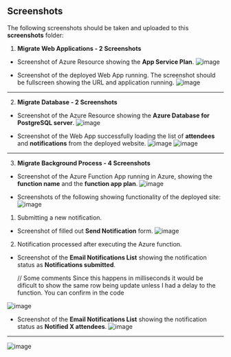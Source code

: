 ## Screenshots

The following screenshots should be taken and uploaded to this **screenshots** folder:

1. **Migrate Web Applications - 2 Screenshots**
- Screenshot of Azure Resource showing the **App Service Plan**.
![image](https://raw.githubusercontent.com/Bayurzx/az_mig_proj/master/screenhots/app_plan_resource.jpg)

- Screenshot of the deployed Web App running. The screenshot should be fullscreen showing the URL and application running.
![image](https://raw.githubusercontent.com/Bayurzx/az_mig_proj/master/screenhots/deployed_web_app_running.jpg)

---     
2. **Migrate Database - 2 Screenshots**
- Screenshot of the Azure Resource showing the **Azure Database for PostgreSQL server**.
![image](https://raw.githubusercontent.com/Bayurzx/az_mig_proj/master/screenhots/pg_server.jpg)

- Screenshot of the Web App successfully loading the list of **attendees** and **notifications** from the deployed website.
![image](https://raw.githubusercontent.com/Bayurzx/az_mig_proj/master/screenhots/list_of_attendees.jpg)
![image](https://raw.githubusercontent.com/Bayurzx/az_mig_proj/master/screenhots/notified_x_attendees.jpg)

---
3. **Migrate Background Process - 4 Screenshots**
- Screenshot of the Azure Function App running in Azure, showing the **function name** and the **function app plan**.
![image](https://raw.githubusercontent.com/Bayurzx/az_mig_proj/master/screenhots/func_name_and_app_plan.jpg)

- Screenshots of the following showing functionality of the deployed site:
![image](https://raw.githubusercontent.com/Bayurzx/az_mig_proj/master/screenhots/service_bus_queue_trigger.jpg)

1. Submitting a new notification.
- Screenshot of filled out **Send Notification** form.
![image](https://raw.githubusercontent.com/Bayurzx/az_mig_proj/master/screenhots/sending_notification.jpg)

2. Notification processed after executing the Azure function.
- Screenshot of the **Email Notifications List** showing the notification status as **Notifications submitted**.

    // Some comments
    Since this happens in milliseconds it would be dificult to show the same row being update unless I had a delay to the function.
    You can confirm in the code

![image](https://raw.githubusercontent.com/Bayurzx/az_mig_proj/master/screenhots/notified_x_attendees.jpg)

- Screenshot of the **Email Notifications List** showing the notification status as **Notified X attendees**.
![image](https://raw.githubusercontent.com/Bayurzx/az_mig_proj/master/screenhots/notified_xx_attendees.jpg)

---

![image](https://raw.githubusercontent.com/Bayurzx/az_mig_proj/master/screenhots/sendgrid_email.jpg)


